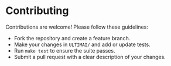 # Contributing

Contributions are welcome!  Please follow these guidelines:

* Fork the repository and create a feature branch.
* Make your changes in `ULTIMAI/` and add or update tests.
* Run `make test` to ensure the suite passes.
* Submit a pull request with a clear description of your changes.